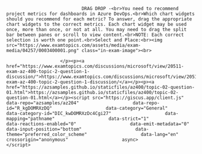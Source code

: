 <p class="card-text">
							
								DRAG DROP -<br>You need to recommend project metrics for dashboards in Azure DevOps.<br>Which chart widgets should you recommend for each metric? To answer, drag the appropriate chart widgets to the correct metrics. Each chart widget may be used once, more than once, or not at all. You may need to drag the split bar between panes or scroll to view content.<br>NOTE: Each correct selection is worth one point.<br>Select and Place:<br><img src="https://www.examtopics.com/assets/media/exam-media/04257/0003400001.png" class="in-exam-image"><br>
							
						</p><p><a href="https://www.examtopics.com/discussions/microsoft/view/20511-exam-az-400-topic-2-question-1-discussion/">https://www.examtopics.com/discussions/microsoft/view/20511-exam-az-400-topic-2-question-1-discussion/</a></p><p><a href="https://azsamples.github.io/staticfiles/az400/topic-02-question-01.html">https://azsamples.github.io/staticfiles/az400/topic-02-question-01.html</a></p><script src="https://giscus.app/client.js"                    data-repo="azsamples/az204"                    data-repo-id="R_kgDOMRXzDQ"                    data-category="General"                    data-category-id="DIC_kwDOMRXzDc4Cgi27"                    data-mapping="pathname"                    data-strict="1"                    data-reactions-enabled="0"                    data-emit-metadata="0"                    data-input-position="bottom"                    data-theme="preferred_color_scheme"                    data-lang="en"                    crossorigin="anonymous"                    async>                    </script>